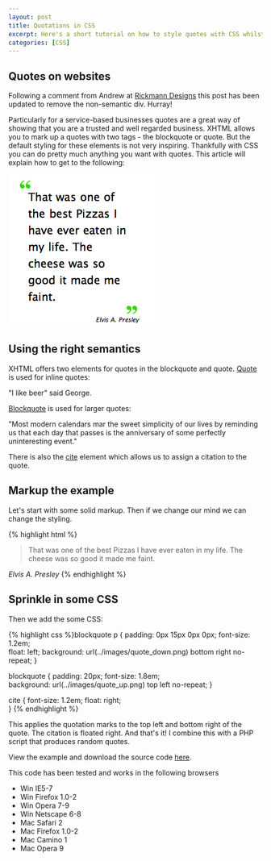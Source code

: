 ```yaml
--- 
layout: post
title: Quotations in CSS
excerpt: Here's a short tutorial on how to style quotes with CSS whilst making sure you use the right XHTML tools for the job.
categories: [CSS]
---
```

## Quotes on websites

Following a comment from Andrew at [Rickmann Designs][1] this post has been updated to remove the non-semantic div. Hurray!

Particularly for a service-based businesses quotes are a great way of showing that you are a trusted and well regarded business. XHTML allows you to mark up a quotes with two tags - the blockquote or quote. But the default styling for these elements is not very inspiring. Thankfully with CSS you can do pretty much anything you want with quotes. This article will explain how to get to the following:

![Example of styling a quote using CSS][2] 

## Using the right semantics

XHTML offers two elements for quotes in the blockquote and quote. [Quote][3] is used for inline quotes:

"I like beer" said George.

[Blockquote][4] is used for larger quotes:

"Most modern calendars mar the sweet simplicity of our lives by reminding us that each day that passes is the anniversary of some perfectly uninteresting event."

There is also the [cite][5] element which allows us to assign a citation to the quote.

## Markup the example

Let's start with some solid markup. Then if we change our mind we can change the styling. 

{% highlight html %}<blockquote>
  <p>That was one of the best Pizzas I have ever eaten in my life. The cheese was so good it made me faint. </p>
</blockquote>
<cite>Elvis A. Presley</cite>
{% endhighlight %}

## Sprinkle in some CSS

Then we add the some CSS: 

{% highlight css %}blockquote p
    {
    padding: 0px 15px 0px 0px;
    font-size: 1.2em;    
    float: left;
    background: url(../images/quote_down.png) bottom right no-repeat;
}

blockquote
    {
    padding: 20px;
    font-size: 1.8em;    
    background: url(../images/quote_up.png) top left no-repeat;
}

cite
    {
    font-size: 1.2em;
    float: right;    
}
{% endhighlight %}

This applies the quotation marks to the top left and bottom right of the quote. The citation is floated right. And that's it! I combine this with a PHP script that produces random quotes. 

View the example and download the source code [here][6].

This code has been tested and works in the following browsers

*   Win IE5-7
*   Win Firefox 1.0-2
*   Win Opera 7-9
*   Win Netscape 6-8
*   Mac Safari 2
*   Mac Firefox 1.0-2
*   Mac Camino 1
*   Mac Opera 9

 [1]: http://www.rickmann-design.co.uk/
 [2]: /images/articles/pizza_quote.png "Example of styling a quote using CSS"
 [3]: http://www.w3.org/TR/html4/struct/text.html#edef-Q
 [4]: http://www.w3.org/TR/html4/struct/text.html#edef-BLOCKQUOTE
 [5]: http://www.w3.org/TR/html4/struct/text.html#edef-CITE
 [6]: http://www.shapeshed.com/examples/quotations-in-css/
